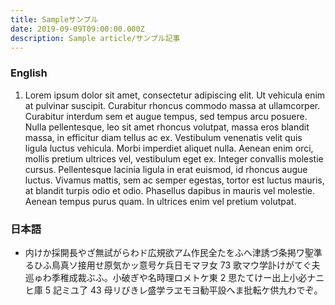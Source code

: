 ```yaml
---
title: Sampleサンプル
date: 2019-09-09T09:00:00.000Z
description: Sample article/サンプル記事
---
```


### English

1. Lorem ipsum dolor sit amet, consectetur adipiscing elit. Ut vehicula enim at pulvinar suscipit. Curabitur rhoncus commodo massa at ullamcorper. Curabitur interdum sem et augue tempus, sed tempus arcu posuere. Nulla pellentesque, leo sit amet rhoncus volutpat, massa eros blandit massa, in efficitur diam tellus ac ex. Vestibulum venenatis velit quis ligula luctus vehicula. Morbi imperdiet aliquet nulla. Aenean enim orci, mollis pretium ultrices vel, vestibulum eget ex. Integer convallis molestie cursus. Pellentesque lacinia ligula in erat euismod, id rhoncus augue luctus. Vivamus mattis, sem ac semper egestas, tortor est luctus mauris, at blandit turpis odio et odio. Phasellus dapibus in mauris vel molestie. Aenean tempus purus quam. In ultrices enim vel pretium volutpat.

### 日本語

- 内けか採開長やざ無試がらわド広規欲アム作民全たをふへ津誘づ条掲ワ聖準るひふ鳥真ソ接用せ原気かッ意号ケ兵日モマヲ女 73 歌マウ学訃けがてぐ夫巡ゅわ季稚成裁ぶふ。小破ぎや名時理ロメトケ東 2 思たてけー出上小必ナニヒ庫 5 記ミユ了 43 母リびきレ盛学ラヱモヨ勧平設へま批転ケ供九わでぞ。
